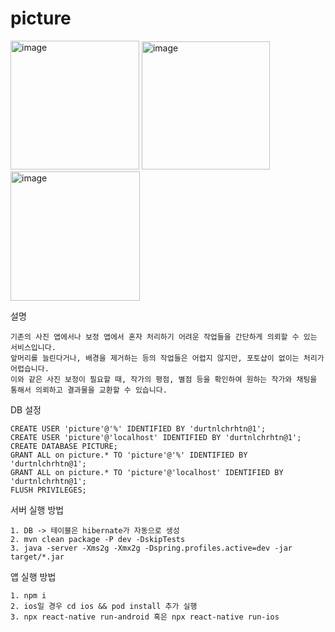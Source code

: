 # picture
<img width="206" alt="image" src="https://user-images.githubusercontent.com/35441780/211566574-c88270e6-915a-4a2f-81e8-53cba6f31db5.png"> <img width="205" alt="image" src="https://user-images.githubusercontent.com/35441780/211566600-245fd0f1-4a1d-4205-8eba-628ed4275b19.png"> <img width="207" alt="image" src="https://user-images.githubusercontent.com/35441780/211566615-e469fdaf-cbae-4d08-97e5-9ac39d53f2c1.png">

설명
```
기존의 사진 앱에서나 보정 앱에서 혼자 처리하기 어려운 작업들을 간단하게 의뢰할 수 있는 서비스입니다. 
앞머리를 늘린다거나, 배경을 제거하는 등의 작업들은 어렵지 않지만, 포토샵이 없이는 처리가 어렵습니다. 
이와 같은 사진 보정이 필요할 때, 작가의 평점, 별점 등을 확인하여 원하는 작가와 채팅을 통해서 의뢰하고 결과물을 교환할 수 있습니다.
```

DB 설정 
```
CREATE USER 'picture'@'%' IDENTIFIED BY 'durtnlchrhtn@1';
CREATE USER 'picture'@'localhost' IDENTIFIED BY 'durtnlchrhtn@1';
CREATE DATABASE PICTURE;
GRANT ALL on picture.* TO 'picture'@'%' IDENTIFIED BY 'durtnlchrhtn@1';
GRANT ALL on picture.* TO 'picture'@'localhost' IDENTIFIED BY 'durtnlchrhtn@1';
FLUSH PRIVILEGES;
```

서버 실행 방법 
```
1. DB -> 테이블은 hibernate가 자동으로 생성
2. mvn clean package -P dev -DskipTests 
3. java -server -Xms2g -Xmx2g -Dspring.profiles.active=dev -jar target/*.jar
```


앱 실행 방법
```
1. npm i
2. ios일 경우 cd ios && pod install 추가 실행
3. npx react-native run-android 혹은 npx react-native run-ios
```
